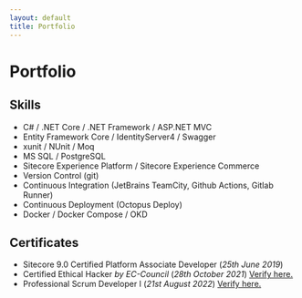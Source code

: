 ```yaml
---
layout: default
title: Portfolio
---
```


# Portfolio

## Skills

* C# / .NET Core / .NET Framework / ASP.NET MVC
* Entity Framework Core / IdentityServer4 / Swagger
* xunit / NUnit / Moq
* MS SQL / PostgreSQL
* Sitecore Experience Platform / Sitecore Experience Commerce
* Version Control (git)
* Continuous Integration (JetBrains TeamCity, Github Actions, Gitlab Runner)
* Continuous Deployment (Octopus Deploy)
* Docker / Docker Compose / OKD

## Certificates

* Sitecore 9.0 Certified Platform Associate Developer (_25th June 2019_)
* Certified Ethical Hacker _by EC-Council_ (_28th October 2021_) [Verify here.](https://aspen.eccouncil.org/VerifyBadge?type=certification&a=iEvhc/18Iylg5oRaw/vDDU/0dRmLnbScrSPyBaQUbuw=)
* Professional Scrum Developer I (_21st August 2022_) [Verify here.](https://www.scrum.org/user/1069323)
